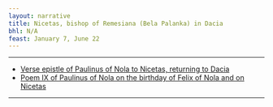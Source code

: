 ```yaml
---
layout: narrative
title: Nicetas, bishop of Remesiana (Bela Palanka) in Dacia 
bhl: N/A
feast: January 7, June 22
---
```


---

- [Verse epistle of Paulinus of Nola to Nicetas, returning to Dacia](https://cjkoepke1.github.io/latin-hagiography/texts/carmen-paulini-ad-nicetam/)
- [Poem IX of Paulinus of Nola on the birthday of Felix of Nola and on Nicetas](https://cjkoepke1.github.io/latin-hagiography/texts/carmen-paulini-de-natalicio-felicis/)

---
